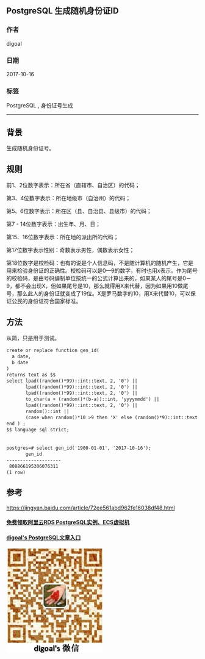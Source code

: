 ## PostgreSQL 生成随机身份证ID  
                         
### 作者        
digoal        
        
### 日期         
2017-10-16        
          
### 标签        
PostgreSQL , 身份证号生成    
                    
----                    
                     
## 背景    
生成随机身份证号。  
  
## 规则  
前1、2位数字表示：所在省（直辖市、自治区）的代码；  
  
第3、4位数字表示：所在地级市（自治州）的代码；  
  
第5、6位数字表示：所在区（县、自治县、县级市）的代码；  
  
第7 - 14位数字表示：出生年、月、日；  
  
第15、16位数字表示：所在地的派出所的代码；  
  
第17位数字表示性别：奇数表示男性，偶数表示女性；  
  
第18位数字是校检码：也有的说是个人信息码，不是随计算机的随机产生，它是用来检验身份证的正确性。校检码可以是0—9的数字，有时也用x表示。作为尾号的校验码，是由号码编制单位按统一的公式计算出来的，如果某人的尾号是0－9，都不会出现X，但如果尾号是10，那么就得用X来代替，因为如果用10做尾号，那么此人的身份证就变成了19位。X是罗马数字的10，用X来代替10，可以保证公民的身份证符合国家标准。  
  
## 方法  
从简，只是用于测试。  
  
```  
create or replace function gen_id(  
  a date,  
  b date  
)   
returns text as $$  
select lpad((random()*99)::int::text, 2, '0') ||   
       lpad((random()*99)::int::text, 2, '0') ||   
       lpad((random()*99)::int::text, 2, '0') ||   
       to_char(a + (random()*(b-a))::int, 'yyyymmdd') ||   
       lpad((random()*99)::int::text, 2, '0') ||   
       random()::int ||   
       (case when random()*10 >9 then 'X' else (random()*9)::int::text end ) ;  
$$ language sql strict;  
  
  
postgres=# select gen_id('1900-01-01', '2017-10-16');  
       gen_id         
--------------------  
 808866195306076311  
(1 row)  
```  
  
## 参考  
https://jingyan.baidu.com/article/72ee561abd962fe16038df48.html  
  
  
  
  
  
  
  
  
  
  
  
  
  
#### [免费领取阿里云RDS PostgreSQL实例、ECS虚拟机](https://free.aliyun.com/ "57258f76c37864c6e6d23383d05714ea")
  
  
#### [digoal's PostgreSQL文章入口](https://github.com/digoal/blog/blob/master/README.md "22709685feb7cab07d30f30387f0a9ae")
  
  
![digoal's weixin](../pic/digoal_weixin.jpg "f7ad92eeba24523fd47a6e1a0e691b59")
  
  
  
  
  
  
  
